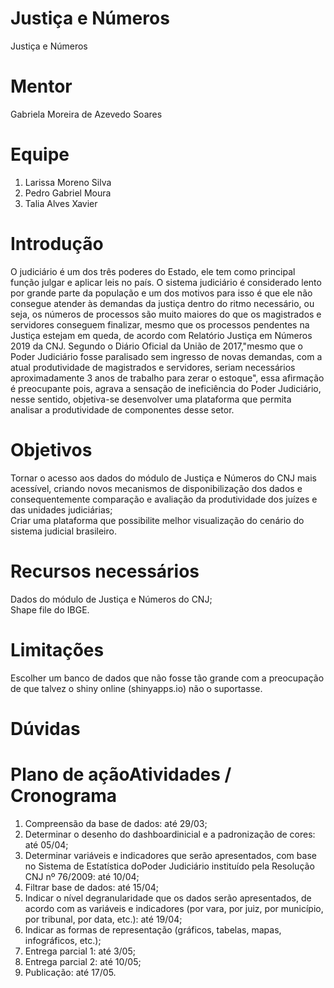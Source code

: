 # Justiça e Números
Justiça e Números

# Mentor
Gabriela Moreira de Azevedo Soares

# Equipe
1. Larissa Moreno Silva
2. Pedro Gabriel Moura
3. Talia Alves Xavier

# Introdução
O judiciário é um dos três poderes do Estado, ele tem como principal função julgar e aplicar leis no país. O sistema judiciário é considerado lento por grande parte da população e um dos motivos para isso é que ele  não  consegue  atender  às  demandas  da  justiça dentro  do  ritmo  necessário,  ou  seja,  os  números  de processos  são  muito  maiores  do  que  os  magistrados  e  servidores  conseguem  finalizar,  mesmo  que  os processos pendentes na Justiça estejam em queda, de acordo com Relatório Justiça em Números 2019 da CNJ.  Segundo  o  Diário  Oficial  da  União  de  2017,"mesmo  que  o  Poder  Judiciário  fosse  paralisado  sem ingresso de novas demandas, com a atual produtividade de magistrados e servidores, seriam necessários aproximadamente 3 anos de trabalho para zerar o estoque", essa afirmação é preocupante pois, agrava a sensação de ineficiência do Poder Judiciário, nesse sentido, objetiva-se desenvolver uma plataforma que permita analisar a produtividade de componentes desse setor. 

# Objetivos
Tornar o acesso aos dados do módulo de Justiça e Números do CNJ mais acessível, criando novos mecanismos de disponibilização dos dados e consequentemente comparação e avaliação da produtividade dos juízes e das unidades judiciárias;\
Criar uma plataforma que possibilite melhor visualização do cenário do sistema judicial brasileiro.

# Recursos necessários
Dados do módulo de Justiça e Números do CNJ;\
Shape file do IBGE.

# Limitações
Escolher um banco de dados que não fosse tão grande com a preocupação de que talvez o shiny online (shinyapps.io) não o suportasse.

# Dúvidas

# Plano de açãoAtividades / Cronograma

1. Compreensão da base de dados: até 29/03;
2.  Determinar o desenho do dashboardinicial e a padronização de cores: até 05/04;
3. Determinar variáveis e indicadores que serão apresentados, com base no Sistema de Estatística doPoder Judiciário instituído pela Resolução CNJ nº 76/2009: até 10/04;
4. Filtrar base de dados: até 15/04;
5. Indicar o nível degranularidade que os dados serão apresentados, de acordo com as variáveis e indicadores (por vara, por juiz, por município, por tribunal, por data, etc.): até 19/04;
6. Indicar as formas de representação (gráficos, tabelas, mapas, infográficos, etc.);
7. Entrega parcial 1: até 3/05;
8. Entrega parcial 2: até 10/05;
9. Publicação: até 17/05.
